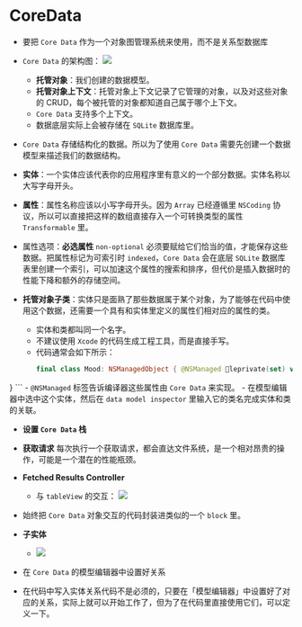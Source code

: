 # CoreData

* 要把 `Core Data` 作为一个对象图管理系统来使用，而不是关系型数据库

* `Core Data` 的架构图：
![](https://i.loli.net/2019/06/28/5d14eb260c2f935863.png)

    - **托管对象**：我们创建的数据模型。
    - **托管对象上下文**：托管对象上下文记录了它管理的对象，以及对这些对象的 CRUD，每个被托管的对象都知道自己属于哪个上下文。
    - `Core Data` 支持多个上下文。
    - 数据底层实际上会被存储在 `SQLite` 数据库里。

* `Core Data` 存储结构化的数据。所以为了使用 `Core Data` 需要先创建一个数据模型来描述我们的数据结构。

* **实体**：一个实体应该代表你的应用程序里有意义的一个部分数据。实体名称以大写字母开头。

* **属性**：属性名称应该以小写字母开头。因为 `Array` 已经遵循里 `NSCoding` 协议，所以可以直接把这样的数组直接存入一个可转换类型的属性 `Transformable` 里。

* 属性选项：**必选属性** `non-optional` 必须要赋给它们恰当的值，才能保存这些数据。把属性标记为可索引时 `indexed`，`Core Data` 会在底层 `SQLite` 数据库表里创建一个索引，可以加速这个属性的搜索和排序，但代价是插入数据时的性能下降和额外的存储空间。

* **托管对象子类**：实体只是面熟了那些数据属于某个对象，为了能够在代码中使用这个数据，还需要一个具有和实体里定义的属性们相对应的属性的类。
    - 实体和类都叫同一个名字。
    - 不建议使用 `Xcode` 的代码生成工程工具，而是直接手写。
    - 代码通常会如下所示：
        ```swift
        final class Mood: NSManagedObject { @NSManaged 􏰀leprivate(set) var date: Date @NSManaged 􏰀leprivate(set) var colors: [UIColor]
}
        ```
    -  `@NSManaged` 标签告诉编译器这些属性由 `Core Data` 来实现。
    - 在模型编辑器中选中这个实体，然后在 `data model inspector` 里输入它的类名完成实体和类的关联。

* **设置 `Core Data` 栈**

* **获取请求**
每次执行一个获取请求，都会直达文件系统，是一个相对昂贵的操作，可能是一个潜在的性能瓶颈。

* **Fetched Results Controller**
    - 与 `tableView` 的交互：
        ![](https://i.loli.net/2019/06/28/5d14f273b221324819.png)
    

* 始终把 `Core Data` 对象交互的代码封装进类似的一个 `block` 里。

* **子实体**
    - ![](https://i.loli.net/2019/07/18/5d30090a33e8e39794.png)

* 在 `Core Data` 的模型编辑器中设置好关系
* 在代码中写入实体关系代码不是必须的，只要在「模型编辑器」中设置好了对应的关系，实际上就可以开始工作了，但为了在代码里直接使用它们，可以定义一下。